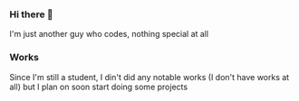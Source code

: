 ### Hi there 👋

I'm just another guy who codes, nothing special at all

### Works 

Since I'm still a student, I din't did any notable works (I don't have works at all)
but I plan on soon start doing some projects

<!--
**Azure-san/Azure-san** is a ✨ _special_ ✨ repository because its `README.md` (this file) appears on your GitHub profile.

Here are some ideas to get you started:

- 🔭 I’m currently working on ...
- 🌱 I’m currently learning ...
- 👯 I’m looking to collaborate on ...
- 🤔 I’m looking for help with ...
- 💬 Ask me about ...
- 📫 How to reach me: ...
- 😄 Pronouns: ...
- ⚡ Fun fact: ...
-->
